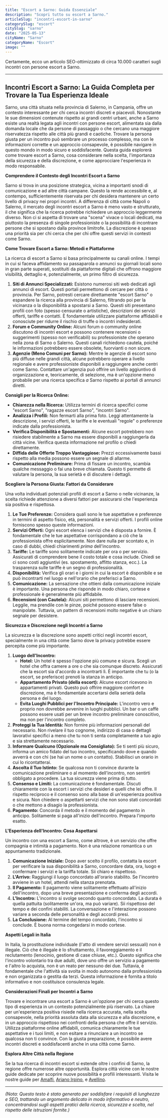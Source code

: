 ```yaml
---
title: "Escort a Sarno: Guida Essenziale"
description: "Scopri tutto su escort a Sarno."
articleSlug: "incontri-escort-in-sarno" 
categorySlug: "escort"
citySlug: "sarno"
date: "2025-05-13"
cityName: "Sarno"
categoryName: "Escort"
image: ""
---
```


Certamente, ecco un articolo SEO-ottimizzato di circa 10.000 caratteri sugli incontri con persone escort a Sarno.

---

## Incontri Escort a Sarno: La Guida Completa per Trovare la Tua Esperienza Ideale

Sarno, una città situata nella provincia di Salerno, in Campania, offre un contesto interessante per chi cerca incontri discreti e piacevoli. Nonostante le sue dimensioni contenute rispetto ai grandi centri urbani, anche a Sarno esiste una realtà legata agli incontri con persone escort, alimentata sia dalla domanda locale che da persone di passaggio o che cercano una maggiore riservatezza rispetto alle città più grandi e caotiche. Trovare la persona giusta per un incontro può sembrare un processo complesso, ma con le informazioni corrette e un approccio consapevole, è possibile navigare in questo mondo in modo sicuro e soddisfacente. Questa guida esplorerà come trovare escort a Sarno, cosa considerare nella scelta, l'importanza della sicurezza e della discrezione, e come approcciare l'esperienza in modo responsabile.

**Comprendere il Contesto degli Incontri Escort a Sarno**

Sarno si trova in una posizione strategica, vicina a importanti snodi di comunicazione e ad altre città campane. Questo la rende accessibile e, al contempo, sufficientemente riservata per chi desidera mantenere un certo livello di privacy nei propri incontri. A differenza di città come Napoli o Salerno, il mercato degli incontri escort a Sarno è meno vasto e strutturato, il che significa che la ricerca potrebbe richiedere un approccio leggermente diverso. Non ci si aspetta di trovare una "scena" vivace o locali dedicati, ma piuttosto la presenza di singole professioniste o la possibilità di incontrare persone che si spostano dalla province limitrofe. La discrezione è spesso una priorità sia per chi cerca che per chi offre questi servizi in contesti come Sarno.

**Come Trovare Escort a Sarno: Metodi e Piattaforme**

La ricerca di escort a Sarno si basa principalmente su canali online. I tempi in cui si faceva affidamento su passaparola o annunci su giornali locali sono in gran parte superati, sostituiti da piattaforme digitali che offrono maggiore visibilità, dettaglio e, potenzialmente, un primo filtro di sicurezza.

1.  **Siti di Annunci Specializzati:** Esistono numerosi siti web dedicati agli annunci di escort. Questi portali permettono di cercare per città o provincia. Per Sarno, potresti cercare direttamente "escort Sarno" o espandere la ricerca alla provincia di Salerno, filtrando poi per la vicinanza o la disponibilità a spostarsi a Sarno. Questi siti presentano profili con foto (spesso censurate o artistiche), descrizioni dei servizi offerti, tariffe e contatti. È fondamentale utilizzare piattaforme affidabili e conosciute per ridurre il rischio di truffe o incontri indesiderati.
2.  **Forum e Community Online:** Alcuni forum o community online discutono di incontri escort e possono contenere recensioni o suggerimenti (spesso non verificabili) su professioniste che operano nella zona di Sarno o Salerno. Questi canali richiedono cautela, poiché le informazioni potrebbero essere obsolete, fuorvianti o non sicure.
3.  **Agenzie (Meno Comuni per Sarno):** Mentre le agenzie di escort sono più diffuse nelle grandi città, alcune potrebbero operare a livello regionale e avere professioniste disponibili a raggiungere anche centri come Sarno. Contattare un'agenzia può offrire un livello aggiuntivo di organizzazione e, teoricamente, di selezione, ma è un'opzione meno probabile per una ricerca specifica *a* Sarno rispetto ai portali di annunci diretti.

**Consigli per la Ricerca Online:**

*   **Chiarezza nella Ricerca:** Utilizza termini di ricerca specifici come "escort Sarno", "ragazze escort Sarno", "incontri Sarno".
*   **Analizza i Profili:** Non fermarti alla prima foto. Leggi attentamente la descrizione, i servizi offerti, le tariffe e le eventuali "regole" o preferenze indicate dalla professionista.
*   **Verifica Disponibilità e Spostamenti:** Alcune escort potrebbero non risiedere stabilmente a Sarno ma essere disponibili a raggiungerla da città vicine. Verifica questa informazione nel profilo o chiedi direttamente.
*   **Diffida delle Offerte Troppo Vantaggiose:** Prezzi eccessivamente bassi rispetto alla media possono essere un segnale di allarme.
*   **Comunicazione Preliminare:** Prima di fissare un incontro, scambia qualche messaggio o fai una breve chiamata. Questo ti permette di valutare la persona, la sua serietà e di discutere i dettagli.

**Scegliere la Persona Giusta: Fattori da Considerare**

Una volta individuati potenziali profili di escort a Sarno o nelle vicinanze, la scelta richiede attenzione a diversi fattori per assicurarsi che l'esperienza sia positiva e rispettosa.

1.  **Le Tue Preferenze:** Considera quali sono le tue aspettative e preferenze in termini di aspetto fisico, età, personalità e servizi offerti. I profili online forniscono spesso queste informazioni.
2.  **Servizi Offerti:** Ogni escort elenca i servizi che è disposta a fornire. È fondamentale che le tue aspettative corrispondano a ciò che la professionista offre esplicitamente. Non dare nulla per scontato e, in caso di dubbi, chiedi chiarimenti *prima* dell'incontro.
3.  **Tariffe:** Le tariffe sono solitamente indicate per ora o per servizio. Assicurati di comprendere bene il costo totale e cosa include. Chiedi se ci sono costi aggiuntivi (es. spostamento, affitto stanza, ecc.). La trasparenza sulle tariffe è un segno di professionalità.
4.  **Disponibilità:** Verifica gli orari e i giorni in cui la escort è disponibile e se può incontrarti nel luogo e nell'orario che preferisci a Sarno.
5.  **Comunicazione:** La sensazione che ottieni dalla comunicazione iniziale è importante. Una persona che risponde in modo chiaro, cortese e professionale è generalmente più affidabile.
6.  **Recensioni (con Cautela):** Alcuni siti permettono di lasciare recensioni. Leggile, ma prendile con le pinze, poiché possono essere false o manipolate. Tuttavia, un pattern di recensioni molto negative è un chiaro segnale per desistere.

**Sicurezza e Discrezione negli Incontri a Sarno**

La sicurezza e la discrezione sono aspetti critici negli incontri escort, specialmente in una città come Sarno dove la privacy potrebbe essere percepita come più importante.

1.  **Luogo dell'Incontro:**
    *   **Hotel:** Un hotel è spesso l'opzione più comune e sicura. Scegli un hotel che offra camere a ore o che sia comunque discreto. Assicurati che la escort sia d'accordo a incontrarti lì. È importante che tu (o la escort, se preferisce) prenoti la stanza in anticipo.
    *   **Appartamento Privato (della escort):** Alcune escort ricevono in appartamenti privati. Questo può offrire maggiore comfort e discrezione, ma è fondamentale accertarsi della serietà della persona e del luogo.
    *   **Evita Luoghi Pubblici per l'Incontro Principale:** L'incontro vero e proprio non dovrebbe avvenire in luoghi pubblici. Un bar o un caffè possono essere usati per un breve incontro preliminare conoscitivo, ma non per l'incontro completo.
2.  **Proteggi la Tua Identità:** Non fornire più informazioni personali del necessario. Non rivelare il tuo cognome, indirizzo di casa o dettagli lavorativi specifici a meno che tu non ti senta completamente a tuo agio e sia strettamente necessario.
3.  **Informare Qualcuno (Opzionale ma Consigliato):** Se ti senti più sicuro, informa un amico fidato del tuo incontro, specificando dove e quando avverrà e con chi (se hai un nome o un contatto). Stabilisci un orario in cui lo ricontatterai.
4.  **Ascolta il Tuo Istinto:** Se qualcosa non ti convince durante la comunicazione preliminare o al momento dell'incontro, non sentirti obbligato a procedere. La tua sicurezza viene prima di tutto.
5.  **Consenso e Limiti:** La comunicazione è fondamentale. Discuti chiaramente con la escort i servizi che desideri e quelli che lei offre. Il rispetto reciproco e il consenso sono alla base di un'esperienza positiva e sicura. Non chiedere o aspettarti servizi che non sono stati concordati o che mettono a disagio la professionista.
6.  **Pagamento:** Concorda il metodo e il momento del pagamento in anticipo. Solitamente si paga all'inizio dell'incontro. Prepara l'importo esatto.

**L'Esperienza dell'Incontro: Cosa Aspettarsi**

Un incontro con una escort a Sarno, come altrove, è un servizio che offre compagnia e intimità a pagamento. Non è una relazione romantica o un appuntamento tradizionale.

1.  **Comunicazione Iniziale:** Dopo aver scelto il profilo, contatta la escort per verificare la sua disponibilità a Sarno, concordare data, ora, luogo e confermare i servizi e la tariffa totale. Sii chiaro e rispettoso.
2.  **L'Arrivo:** Raggiungi il luogo concordato all'orario stabilito. Se l'incontro avviene in un hotel, attendi nella stanza prenotata.
3.  **Il Pagamento:** Il pagamento viene solitamente effettuato all'inizio dell'incontro, dopo una breve presentazione e conferma degli accordi.
4.  **L'Incontro:** L'incontro si svolge secondo quanto concordato. La durata è quella pattuita (solitamente un'ora, ma può variare). Sii rispettoso del tempo e dei confini stabiliti. La conversazione e l'interazione possono variare a seconda delle personalità e degli accordi presi.
5.  **La Conclusione:** Al termine del tempo concordato, l'incontro si conclude. È buona norma congedarsi in modo cortese.

**Aspetti Legali in Italia**

In Italia, la prostituzione individuale (l'atto di vendere servizi sessuali) non è illegale. Ciò che è illegale è lo sfruttamento, il favoreggiamento e il reclutamento (lenocinio, gestione di case chiuse, etc.). Questo significa che l'incontro volontario tra due adulti, dove uno offre un servizio a pagamento e l'altro lo acquista, non è un reato per nessuno dei due. Tuttavia, è fondamentale che l'attività sia svolta in modo autonomo dalla professionista e non organizzata o gestita da terzi. Questa informazione è fornita a titolo informativo e non costituisce consulenza legale.

**Considerazioni Finali per Incontri a Sarno**

Trovare e incontrare una escort a Sarno è un'opzione per chi cerca questo tipo di esperienza in un contesto potenzialmente più riservato. La chiave per un'esperienza positiva risiede nella ricerca accurata, nella scelta consapevole, nella priorità assoluta data alla sicurezza e alla discrezione, e in un approccio rispettoso nei confronti della persona che offre il servizio. Utilizza piattaforme online affidabili, comunica chiaramente le tue aspettative e i tuoi limiti, e non esitare a rinunciare a un incontro se qualcosa non ti convince. Con la giusta preparazione, è possibile avere incontri discreti e soddisfacenti anche in una città come Sarno.

**Esplora Altre Città nella Regione**

Se la tua ricerca di incontri escort si estende oltre i confini di Sarno, la regione offre numerose altre opportunità. Esplora città vicine con le nostre guide dedicate per scoprire nuove possibilità e profili interessanti. Visita le nostre guide per [Amalfi](/amalfi/escort/incontri-escort-in-amalfi), [Ariano Irpino](/ariano-irpino/escort/incontri-escort-in-ariano-irpino), e [Avellino](/avellino/escort/incontri-escort-in-avellino).

---

*(Nota: Questo testo è stato generato per soddisfare i requisiti di lunghezza e SEO, trattando un argomento delicato in modo informativo e neutro, concentrandosi sugli aspetti pratici della ricerca, sicurezza e scelta, nel rispetto delle istruzioni fornite.)*
